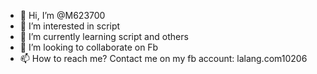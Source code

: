 - 👋 Hi, I’m @M623700
- 👀 I’m interested in script 
- 🌱 I’m currently learning script and others
- 💞️ I’m looking to collaborate on Fb
- 📫 How to reach me? Contact me on my fb account: lalang.com10206
